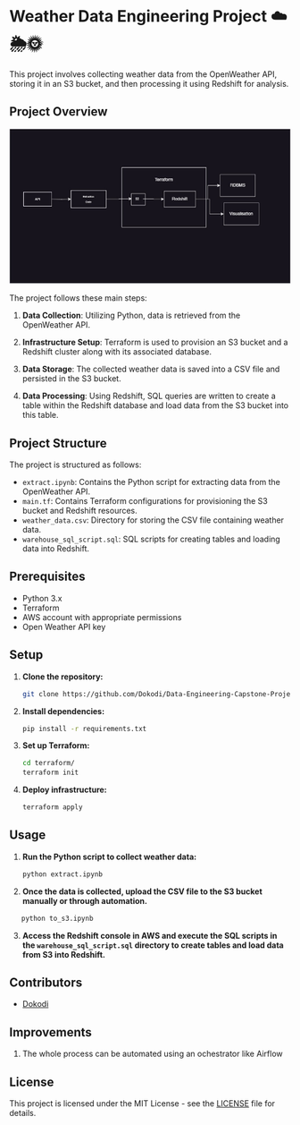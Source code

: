 # Weather Data Engineering Project ☁️🌦️🌞

This project involves collecting weather data from the OpenWeather API, storing it in an S3 bucket, and then processing it using Redshift for analysis.

## Project Overview

![Weather Data Engineering Project Diagram](Digram.jpg)


The project follows these main steps:

1. **Data Collection**: Utilizing Python, data is retrieved from the OpenWeather API.

2. **Infrastructure Setup**: Terraform is used to provision an S3 bucket and a Redshift cluster along with its associated database.

3. **Data Storage**: The collected weather data is saved into a CSV file and persisted in the S3 bucket.

4. **Data Processing**: Using Redshift, SQL queries are written to create a table within the Redshift database and load data from the S3 bucket into this table.

## Project Structure

The project is structured as follows:

- `extract.ipynb`: Contains the Python script for extracting data from the OpenWeather API.
- `main.tf`: Contains Terraform configurations for provisioning the S3 bucket and Redshift resources.
- `weather_data.csv`: Directory for storing the CSV file containing weather data.
- `warehouse_sql_script.sql`: SQL scripts for creating tables and loading data into Redshift.

## Prerequisites

- Python 3.x
- Terraform
- AWS account with appropriate permissions
- Open Weather API key

## Setup

1. **Clone the repository:**

   ```bash
   git clone https://github.com/Dokodi/Data-Engineering-Capstone-Project.git
   ```

2. **Install dependencies:**

   ```bash
   pip install -r requirements.txt
   ```

3. **Set up Terraform:**

   ```bash
   cd terraform/
   terraform init
   ```

4. **Deploy infrastructure:**

   ```bash
   terraform apply
   ```

## Usage

1. **Run the Python script to collect weather data:**

   ```bash
   python extract.ipynb
   ```

2. **Once the data is collected, upload the CSV file to the S3 bucket manually or through automation.**

```bash
   python to_s3.ipynb
   ```

3. **Access the Redshift console in AWS and execute the SQL scripts in the `warehouse_sql_script.sql` directory to create tables and load data from S3 into Redshift.**

## Contributors

- [Dokodi](https://github.com/Dokodi)

## Improvements
1. The whole process can be automated using an ochestrator like Airflow

## License

This project is licensed under the MIT License - see the [LICENSE](LICENSE) file for details.